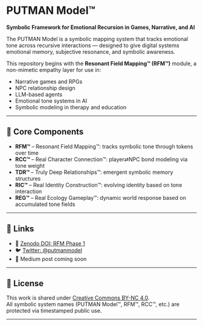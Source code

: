 # PUTMAN Model™

**Symbolic Framework for Emotional Recursion in Games, Narrative, and AI**

The PUTMAN Model is a symbolic mapping system that tracks emotional tone across recursive interactions — designed to give digital systems emotional memory, subjective resonance, and symbolic awareness.

This repository begins with the **Resonant Field Mapping™ (RFM™)** module, a non-mimetic empathy layer for use in:
- Narrative games and RPGs
- NPC relationship design
- LLM-based agents
- Emotional tone systems in AI
- Symbolic modeling in therapy and education

---

## 🧠 Core Components

- **RFM™** – Resonant Field Mapping™: tracks symbolic tone through tokens over time
- **RCC™** – Real Character Connection™: player⇄NPC bond modeling via tone weight
- **TDR™** – Truly Deep Relationships™: emergent symbolic memory structures
- **RIC™** – Real Identity Construction™: evolving identity based on tone interaction
- **REG™** – Real Ecology Gameplay™: dynamic world response based on accumulated tone fields

---

## 🔗 Links

- 🔬 [Zenodo DOI: RFM Phase 1](https://doi.org/10.5281/zenodo.15701019)
- 🐦 [Twitter: @putmanmodel](https://twitter.com/putmanmodel)
- 🌱 Medium post coming soon

---

## 📜 License

This work is shared under [Creative Commons BY-NC 4.0](https://creativecommons.org/licenses/by-nc/4.0/).  
All symbolic system names (PUTMAN Model™, RFM™, RCC™, etc.) are protected via timestamped public use.

---
